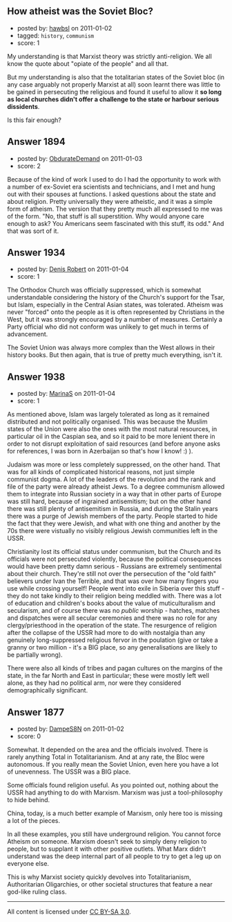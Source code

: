 ## How atheist was the Soviet Bloc?

- posted by: [hawbsl](https://stackexchange.com/users/-1/317-hawbsl) on 2011-01-02
- tagged: `history`, `communism`
- score: 1

My understanding is that Marxist theory was strictly anti-religion. We all know the quote about "opiate of the people" and all that. 

But my understanding is also that the totalitarian states of the Soviet bloc (in any case arguably not properly Marxist at all) soon learnt there was little to be gained in persecuting the religious and found it useful to allow it **so long as local churches didn't offer a challenge to the state or harbour serious dissidents**. 

Is this fair enough? 


## Answer 1894

- posted by: [ObdurateDemand](https://stackexchange.com/users/-1/524-obduratedemand) on 2011-01-03
- score: 2

Because of the kind of work I used to do I had the opportunity to work with a number of ex-Soviet era scientists and technicians, and I met and hung out with their spouses at functions.  I asked questions about the state and about religion.  Pretty universally they were atheistic, and it was a simple form of atheism.  The version that they pretty much all expressed to me was of the form. "No, that stuff is all superstition.  Why would anyone care enough to ask?  You Americans seem fascinated with this stuff, its odd."  And that was sort of it.



## Answer 1934

- posted by: [Denis Robert](https://stackexchange.com/users/-1/122-denis-robert) on 2011-01-04
- score: 1

The Orthodox Church was officially suppressed, which is somewhat understandable considering the history of the Church's support for the Tsar, but Islam, especially in the Central Asian states, was tolerated. Atheism was never "forced" onto the people as it is often represented by Christians in the West, but it was strongly encouraged by a number of measures. Certainly a Party official who did not conform was unlikely to get much in terms of advancement.

The Soviet Union was always more complex than the West allows in their history books. But then again, that is true of pretty much everything, isn't it.




## Answer 1938

- posted by: [MarinaS](https://stackexchange.com/users/-1/126-marinas) on 2011-01-04
- score: 1

As mentioned above, Islam was largely tolerated as long as it remained distributed and not politically organised. This was because the Muslim states of the Union were also the ones with the most natural resources, in particular oil in the Caspian sea, and so it paid to be more lenient there in order to not disrupt exploitation of said resources (and before anyone asks for references, I was born in Azerbaijan so that's how I know! :) ).

Judaism was more or less completely suppressed, on the other hand. That was for all kinds of complicated historical reasons, not just simple communist dogma. A lot of the leaders of the revolution and the rank and file of the party were already atheist Jews. To a degree communism allowed them to integrate into Russian society in a way that in other parts of Europe was still hard, because of ingrained antisemitism; but on the other hand there was still plenty of antisemitism in Russia, and during the Stalin years there was a purge of Jewish members of the party. People started to hide the fact that they were Jewish, and what with one thing and another by the 70s there were vistually no visibly religious Jewish communities left in the USSR.

Christianity lost its official status under communism, but the Church and its officials were not persecuted violently, because the political consequences would have been pretty damn serious - Russians are extremely sentimental about their church. They're still not over the persecution of the "old faith" believers under Ivan the Terrible, and that was over how many fingers you use while crossing yourself! People went into exile in Siberia over this stuff - they do not take kindly to their religion being meddled with. There was a lot of education and children's books about the value of muticulturalism and secularism, and of course there was no *public* worship - hatches, matches and dispatches were all secular ceremonies and there was no role for any clergy/priesthood in the operation of the state. The resurgence of religion after the collapse of the USSR had more to do with nostalgia than any genuinely long-suppressed religious fervor in the poulation (give or take a granny or two million - it's a BIG place, so any generalisations are likely to be partially wrong).

There were also all kinds of tribes and pagan cultures on the margins of the state, in the far North and East in particular; these were mostly left well alone, as they had no political arm, nor were they considered demographically significant.


## Answer 1877

- posted by: [DampeS8N](https://stackexchange.com/users/-1/587-dampes8n) on 2011-01-02
- score: 0

Somewhat. It depended on the area and the officials involved. There is rarely anything Total in Totalitarianism. And at any rate, the Bloc were autonomous. If you really mean the Soviet Union, even here you have a lot of unevenness. The USSR was a BIG place.

Some officials found religion useful. As you pointed out, nothing about the USSR had anything to do with Marxism. Marxism was just a tool-philosophy to hide behind.

China, today, is a much better example of Marxism, only here too is missing a lot of the pieces.


In all these examples, you still have underground religion. You cannot force Atheism on someone. Marxism doesn't seek to simply deny religion to people, but to supplant it with other positive outlets. What Marx didn't understand was the deep internal part of all people to try to get a leg up on everyone else.

This is why Marxist society quickly devolves into Totalitarianism, Authoritarian Oligarchies, or other societal structures that feature a near god-like ruling class.



---

All content is licensed under [CC BY-SA 3.0](https://creativecommons.org/licenses/by-sa/3.0/).
